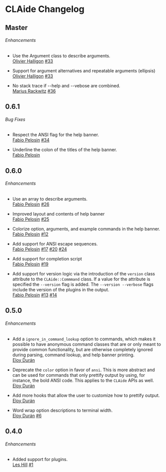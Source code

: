 # CLAide Changelog

## Master

###### Enhancements

* Use the Argument class to describe arguments.  
  [Olivier Halligon](https://github.com/AliSoftware)
  [#33](https://github.com/CocoaPods/CLAide/issues/33)

* Support for argument alternatives and repeatable arguments (ellipsis)  
  [Olivier Halligon](https://github.com/AliSoftware)
  [#33](https://github.com/CocoaPods/CLAide/issues/33)

* No stack trace if --help and --vebose are combined.  
  [Marius Rackwitz](https://github.com/mrackwitz)
  [#36](https://github.com/CocoaPods/CLAide/issues/36)


## 0.6.1

###### Bug Fixes

* Respect the ANSI flag for the help banner.  
  [Fabio Pelosin][irrationalfab]
  [#34](https://github.com/CocoaPods/CLAide/issues/34)

* Underline the colon of the titles of the help banner.  
  [Fabio Pelosin][irrationalfab]

## 0.6.0

###### Enhancements

* Use an array to describe arguments.  
  [Fabio Pelosin][irrationalfab]
  [#26](https://github.com/CocoaPods/CLAide/issues/26)

* Improved layout and contents of help banner  
  [Fabio Pelosin][irrationalfab]
  [#25](https://github.com/CocoaPods/CLAide/pull/25)

* Colorize option, arguments, and example commands in the help banner.  
  [Fabio Pelosin][irrationalfab]
  [#12](https://github.com/CocoaPods/CLAide/issues/12)

* Add support for ANSI escape sequences.  
  [Fabio Pelosin][irrationalfab]
  [#17](https://github.com/CocoaPods/CLAide/issues/17)
  [#20](https://github.com/CocoaPods/CLAide/pull/20)
  [#24](https://github.com/CocoaPods/CLAide/pull/24)

* Add support for completion script  
  [Fabio Pelosin][irrationalfab]
  [#19](https://github.com/CocoaPods/CLAide/pull/19)

* Add support for version logic via the introduction of the `version` class
  attribute to the `CLAide::Commmand` class. If a value for the attribute is
  specified the `--version` flag is added. The `--version --verbose` flags
  include the version of the plugins in the output.  
  [Fabio Pelosin][irrationalfab]
  [#13](https://github.com/CocoaPods/CLAide/issues/13)
  [#14](https://github.com/CocoaPods/CLAide/issues/14)

## 0.5.0

###### Enhancements

* Add a `ignore_in_command_lookup` option to commands, which makes it possible
  to have anonymous command classes that are or only meant to provide common
  functionality, but are otherwise completely ignored during parsing, command
  lookup, and help banner printing.  
  [Eloy Durán](https://github.com/alloy)

* Deprecate the `color` option in favor of `ansi`. This is more abstract and
  can be used for commands that only prettify output by using, for instance,
  the bold ANSI code. This applies to the `CLAide` APIs as well.  
  [Eloy Durán](https://github.com/alloy)

* Add more hooks that allow the user to customize how to prettify output.  
  [Eloy Durán](https://github.com/alloy)

* Word wrap option descriptions to terminal width.  
  [Eloy Durán](https://github.com/alloy)
  [#6](https://github.com/CocoaPods/CLAide/issues/6)


## 0.4.0

###### Enhancements

* Added support for plugins.  
  [Les Hill](https://github.com/leshill)
  [#1](https://github.com/CocoaPods/CLAide/pull/1)

[irrationalfab]: https://github.com/irrationalfab
